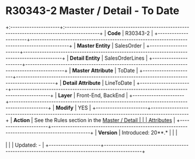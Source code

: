 ﻿---
erp.type: front-end-business-rule
---

# R30343-2 Master / Detail - To Date
+:---------------------+:---------------------------------------------------------------------------------------------+
| **Code**             | R30343-2                                                                                     |
+----------------------+----------------------------------------------------------------------------------------------+
| **Master Entity**    | SalesOrder                                                                                   |
+----------------------+----------------------------------------------------------------------------------------------+
| **Detail Entity**    | SalesOrderLines                                                                              |
+----------------------+----------------------------------------------------------------------------------------------+
| **Master Attribute** | ToDate                                                                                       |
+----------------------+----------------------------------------------------------------------------------------------+
| **Detail Attribute** | LineToDate                                                                                   |
+----------------------+----------------------------------------------------------------------------------------------+
| **Layer**            | Front-End, BackEnd                                                                           |
+----------------------+----------------------------------------------------------------------------------------------+
| **Modify**           | YES                                                                                          |
+----------------------+----------------------------------------------------------------------------------------------+
| **Action**           | See the Rules section in the [Master / Detail                                                |
|                      | Attributes](xref:master-detail)                                                              |
+----------------------+----------------------------------------------------------------------------------------------+
| **Version**          | Introduced: 20\*\*.\*                                                                        |
|                      | <br/><br/>                                                                                   |
|                      | Updated: -                                                                                   |
+----------------------+----------------------------------------------------------------------------------------------+
